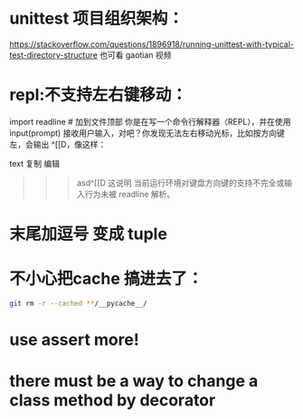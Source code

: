 # unittest 项目组织架构：

https://stackoverflow.com/questions/1896918/running-unittest-with-typical-test-directory-structure
也可看 gaotian 视频

# repl:不支持左右键移动：

import readline # 加到文件顶部
你是在写一个命令行解释器（REPL），并在使用 input(prompt) 接收用户输入，对吧？你发现无法左右移动光标，比如按方向键左，会输出 ^[[D，像这样：

text
复制
编辑

> > > asd^[[D
> > > 这说明 当前运行环境对键盘方向键的支持不完全或输入行为未被 readline 解析。

# 末尾加逗号 变成 tuple


# 不小心把cache 搞进去了：
```bash
git rm -r --cached **/__pycache__/

```
# use assert more!



# there must be a way to change a class method by decorator